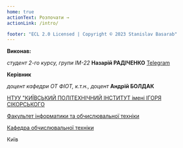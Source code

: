 ```yaml
---
home: true
actionText: Розпочати →
actionLink: /intro/

footer: "ECL 2.0 Licensed | Copyright © 2023 Stanislav Basarab"
---
```



**Виконав:** 

*студент 2-го курсу, групи ІМ-22*<span padding-right:5em></span> **Назарій РАДІЧЕНКО** [Telegram](https://t.me/radikhh)


**Керівник**

*доцент кафедри ОТ ФІОТ, к.т.н., доцент*<span padding-right:5em></span> **Андрій БОЛДАК** 

[НТУУ "КИЇВСЬКИЙ ПОЛІТЕХНІЧНИЙ ІНСТИТУТ імені ІГОРЯ СІКОРСЬКОГО](https://kpi.ua/)

[Факультет інформатики та обчислювальної техніки](https://fiot.kpi.ua/)

[Кафедра обчислювальної техніки](https://comsys.kpi.ua/)

Київ
